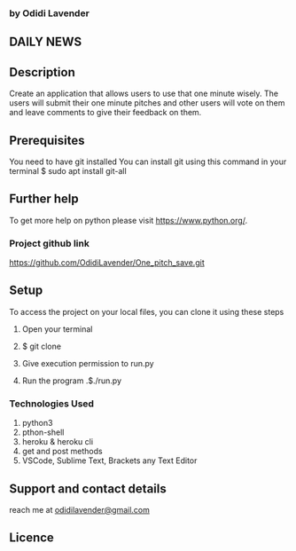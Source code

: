 ### by Odidi Lavender
## DAILY NEWS
## Description
Create an application that allows users to use that one minute wisely. The users will submit their one minute pitches and other users will vote on them and leave comments to give their feedback on them.
## Prerequisites
You need to have git installed 
You can install git using this command in your terminal $ sudo apt install git-all

## Further help
To get more help on python please visit https://www.python.org/.
### Project  github link
https://github.com/OdidiLavender/One_pitch_save.git


## Setup
To access the project on your local files, you can clone it using these steps
1. Open your terminal

2. $ git clone

3. Give execution permission to run.py

4. Run the program .$./run.py

### Technologies Used
1. python3
2. pthon-shell
3. heroku & heroku cli
4. get and post methods
5. VSCode, Sublime Text, Brackets any Text Editor

## Support and contact details
reach me at odidilavender@gmail.com

## Licence